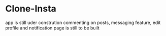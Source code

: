 # Clone-Insta
app is still uder constrution
commenting on posts, messaging feature, edit profile and notification page is still to be built
